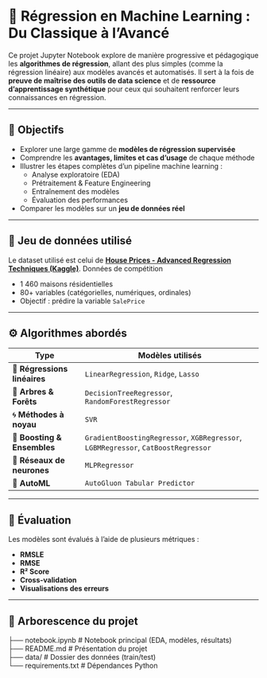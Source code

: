 # 🧠 Régression en Machine Learning : Du Classique à l’Avancé

Ce projet Jupyter Notebook explore de manière progressive et pédagogique les **algorithmes de régression**, allant des plus simples (comme la régression linéaire) aux modèles avancés et automatisés. 
Il sert à la fois de **preuve de maîtrise des outils de data science** et de **ressource d’apprentissage synthétique** pour ceux qui souhaitent renforcer leurs connaissances en régression.

---

## 📌 Objectifs

- Explorer une large gamme de **modèles de régression supervisée**
- Comprendre les **avantages, limites et cas d’usage** de chaque méthode
- Illustrer les étapes complètes d’un pipeline machine learning :
  - Analyse exploratoire (EDA)
  - Prétraitement & Feature Engineering
  - Entraînement des modèles
  - Évaluation des performances
- Comparer les modèles sur un **jeu de données réel**

---

## 🏡 Jeu de données utilisé

Le dataset utilisé est celui de **[House Prices - Advanced Regression Techniques (Kaggle)](https://www.kaggle.com/competitions/house-prices-advanced-regression-techniques)**. 
Données de compétition

- 1 460 maisons résidentielles
- 80+ variables (catégorielles, numériques, ordinales)
- Objectif : prédire la variable `SalePrice`

---

## ⚙️ Algorithmes abordés

| Type                        | Modèles utilisés |
|-----------------------------|------------------|
| 🔹 **Régressions linéaires**      | `LinearRegression`, `Ridge`, `Lasso` |
| 🌳 **Arbres & Forêts**           | `DecisionTreeRegressor`, `RandomForestRegressor` |
| 🌀 **Méthodes à noyau**         | `SVR` |
| 🔧 **Boosting & Ensembles**     | `GradientBoostingRegressor`, `XGBRegressor`, `LGBMRegressor`, `CatBoostRegressor` |
| 🧠 **Réseaux de neurones**      | `MLPRegressor` |
| 🤖 **AutoML**                   | `AutoGluon Tabular Predictor` |

---

## 🧪 Évaluation

Les modèles sont évalués à l’aide de plusieurs métriques :
- **RMSLE**
- **RMSE**
- **R² Score**
- **Cross-validation**
- **Visualisations des erreurs**

---

## 📂 Arborescence du projet 

├── notebook.ipynb # Notebook principal (EDA, modèles, résultats)  
├── README.md # Présentation du projet  
├── data/ # Dossier des données (train/test)  
└── requirements.txt #  Dépendances Python  
